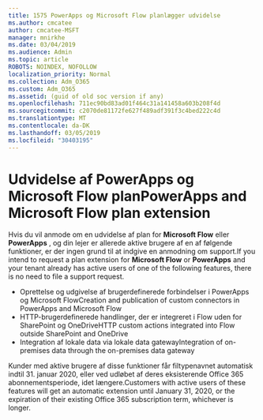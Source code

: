```yaml
---
title: 1575 PowerApps og Microsoft Flow planlægger udvidelse
ms.author: cmcatee
author: cmcatee-MSFT
manager: mnirkhe
ms.date: 03/04/2019
ms.audience: Admin
ms.topic: article
ROBOTS: NOINDEX, NOFOLLOW
localization_priority: Normal
ms.collection: Adm_O365
ms.custom: Adm_O365
ms.assetid: (guid of old soc version if any)
ms.openlocfilehash: 711ec90bd83ad01f464c31a141458a603b208f4d
ms.sourcegitcommit: c2070de81172fe627f489adf391f3c4bed222c4d
ms.translationtype: MT
ms.contentlocale: da-DK
ms.lasthandoff: 03/05/2019
ms.locfileid: "30403195"
---
```

# <a name="powerapps-and-microsoft-flow-plan-extension"></a><span data-ttu-id="55ded-102">Udvidelse af PowerApps og Microsoft Flow plan</span><span class="sxs-lookup"><span data-stu-id="55ded-102">PowerApps and Microsoft Flow plan extension</span></span>

<span data-ttu-id="55ded-103">Hvis du vil anmode om en udvidelse af plan for **Microsoft Flow** eller **PowerApps** , og din lejer er allerede aktive brugere af en af følgende funktioner, er der ingen grund til at indgive en anmodning om support.</span><span class="sxs-lookup"><span data-stu-id="55ded-103">If you intend to request a plan extension for **Microsoft Flow** or **PowerApps** and your tenant already has active users of one of the following features, there is no need to file a support request.</span></span>

- <span data-ttu-id="55ded-104">Oprettelse og udgivelse af brugerdefinerede forbindelser i PowerApps og Microsoft Flow</span><span class="sxs-lookup"><span data-stu-id="55ded-104">Creation and publication of custom connectors in PowerApps and Microsoft Flow</span></span>
- <span data-ttu-id="55ded-105">HTTP-brugerdefinerede handlinger, der er integreret i Flow uden for SharePoint og OneDrive</span><span class="sxs-lookup"><span data-stu-id="55ded-105">HTTP custom actions integrated into Flow outside SharePoint and OneDrive</span></span>
- <span data-ttu-id="55ded-106">Integration af lokale data via lokale data gateway</span><span class="sxs-lookup"><span data-stu-id="55ded-106">Integration of on-premises data through the on-premises  data gateway</span></span>

<span data-ttu-id="55ded-107">Kunder med aktive brugere af disse funktioner får filtypenavnet automatisk indtil 31. januar 2020, eller ved udløbet af deres eksisterende Office 365 abonnementsperiode, idet længere.</span><span class="sxs-lookup"><span data-stu-id="55ded-107">Customers with active users of these features will get an automatic extension until January 31, 2020, or the expiration of their existing Office 365 subscription term, whichever is longer.</span></span>